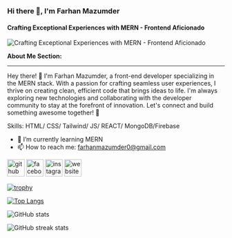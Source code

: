 ### Hi there 👋, I'm Farhan Mazumder

#### Crafting Exceptional Experiences with MERN - Frontend Aficionado

![Crafting Exceptional Experiences with MERN - Frontend Aficionado](https://i.postimg.cc/HLbYYjy8/68747470733a2f2f63646e2e6472696262626c652e636f6d2f75736572732f313136323037372f73637265656e73686f7473.gif)

**About Me Section:**

---

Hey there! 👋 I'm Farhan Mazumder, a front-end developer specializing in the MERN stack. With a passion for crafting seamless user experiences, I thrive on creating clean, efficient code that brings ideas to life. I'm always exploring new technologies and collaborating with the developer community to stay at the forefront of innovation. Let's connect and build something awesome together! 🚀

Skills: HTML/ CSS/ Tailwind/ JS/ REACT/ MongoDB/Firebase

- 🌱 I’m currently learning MERN
- 📫 How to reach me: farhanmazumder0@gmail.com

[<img src='https://cdn.jsdelivr.net/npm/simple-icons@3.0.1/icons/github.svg' alt='github' height='40'>](https://github.com/farhan-mazumder) [<img src='https://cdn.jsdelivr.net/npm/simple-icons@3.0.1/icons/facebook.svg' alt='facebook' height='40'>](https://www.facebook.com/farhan.mazumder.dev) [<img src='https://cdn.jsdelivr.net/npm/simple-icons@3.0.1/icons/instagram.svg' alt='instagram' height='40'>](https://www.instagram.com/farhan.mazumder.dev/) [<img src='https://cdn.jsdelivr.net/npm/simple-icons@3.0.1/icons/icloud.svg' alt='website' height='40'>](https://car-docrors-recap.web.app/)

[![trophy](https://github-profile-trophy.vercel.app/?username=farhan-mazumder)](https://github.com/ryo-ma/github-profile-trophy)

[![Top Langs](https://github-readme-stats.vercel.app/api/top-langs/?username=farhan-mazumder)](https://github.com/anuraghazra/github-readme-stats)

![GitHub stats](https://github-readme-stats.vercel.app/api?username=farhan-mazumder&show_icons=true)

![GitHub streak stats](https://streak-stats.demolab.com/?user=farhan-mazumder)
